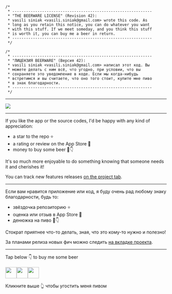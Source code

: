```
/*
 * -------------------------------------------------------------
 * "THE BEERWARE LICENSE" (Revision 42):
 * vasili siniak <vasili.siniak@gmail.com> wrote this code. As
 * long as you retain this notice, you can do whatever you want
 * with this stuff. If we meet someday, and you think this stuff
 * is worth it, you can buy me a beer in return.
 * -------------------------------------------------------------
 */
```

```
/*
 * -------------------------------------------------------------
 * "ЛИЦЕНЗИЯ BEERWARE" (Версия 42):
 * vasili siniak <vasili.siniak@gmail.com> написал этот код. Вы
 * можете делать с ним всё, что угодно, при условии, что вы
 * сохраняете это уведомление в коде. Если мы когда-нибудь
 * встретимся и вы считаете, что оно того стоит, купите мне пиво
 * в знак благодарности.
 * -------------------------------------------------------------
 */
```

---

[<img src=https://developer.apple.com/app-store/marketing/guidelines/images/badge-example-preferred.png>](https://apps.apple.com/app/id1558896129)

---

If you like the app or the source codes, I'd be happy with any kind of appreciation:

- a star to the repo ⭐️
- a rating or review on the App Store 📲
- money to buy some beer 🍺👇

It's so much more enjoyable to do something knowing that someone needs it and cherishes it!

You can track new features releases [on the project tab](https://github.com/users/vasilisiniak/projects/2).

---

Если вам нравится приложение или код, я буду очень рад любому знаку благодарности, будь то:

- звёздочка репозиторию ⭐️
- оценка или отзыв в App Store 📲
- денюжка на пиво 🍺👇

Стократ приятнее что-то делать, зная, что это кому-то нужно и полезно!

За планами релиза новых фич можно следить [на вкладке проекта](https://github.com/users/vasilisiniak/projects/2).

---

Tap below 👇 to buy me some beer
<br><br>
[<img src=https://usa.visa.com/dam/VCOM/regional/lac/ENG/Default/Partner%20With%20Us/Payment%20Technology/visapos/full-color-800x450.jpg height=35><img src=https://brand.mastercard.com/content/dam/mccom/brandcenter/thumbnails/mastercard_circles_92px_2x.png height=35><img src=https://yoomoney.ru/i/shop/iomoney_logo_white_example.png height=35>](https://yoomoney.ru/to/4100117205534801)

Кликните выше 👆 чтобы угостить меня пивом

